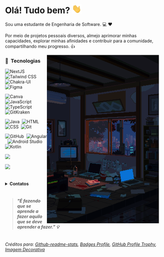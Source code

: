 # Olá! Tudo bem? <img src="https://github.com/reglabel/reglabel/blob/main/images/Hi.gif" height="30px"></h2> 
Sou uma estudante de Engenharia de Software. :computer: :heart:

Por meio de projetos pessoais diversos, almejo aprimorar minhas capacidades, explorar minhas afinidades e contribuir para a comunidade, compartilhando meu progresso. :thumbsup:


<img alt="rainy Night" height="550em" src="https://github.com/reglabel/reglabel/blob/main/images/decoration_rainy_night.gif" align="right"/>


### :rocket: &nbsp;Tecnologias

![NextJS](https://img.shields.io/badge/next.js-05122A?style=flat&logo=nextdotjs&logoColor=white)&nbsp;
![Tailwind CSS](https://img.shields.io/badge/Tailwind_CSS-05122A?style=flat&logo=tailwind-css&logoColor=white)&nbsp;
![Chakra-UI](https://img.shields.io/badge/Chakra--UI-05122A?style=flat&logo=chakra-ui&logoColor=white)&nbsp;
![Figma](https://img.shields.io/badge/Figma-05122A?style=flat&logo=figma&logoColor=white)&nbsp;

![Canva](https://img.shields.io/badge/Canva-%2305122A.svg?&style=flat&logo=Canva&logoColor=white)&nbsp;
![JavaScript](https://img.shields.io/badge/JavaScript-05122A?style=flat&logo=javascript&logoColor=white)&nbsp;
![TypeScript](https://img.shields.io/badge/TypeScript-05122A?style=flat&logo=typescript&logoColor=white)&nbsp;
![GitKraken](https://img.shields.io/badge/GitKraken-05122A?style=flat&logo=GitKraken&logoColor=white)&nbsp;

![Java](https://img.shields.io/badge/-Java-05122A?style=flat&logo=Java&logoColor=white)&nbsp;
![HTML](https://img.shields.io/badge/-HTML-05122A?style=flat&logo=HTML5&logoColor=white)&nbsp;
![CSS](https://img.shields.io/badge/-CSS-05122A?style=flat&logo=CSS3&logoColor=white)&nbsp;
![Git](https://img.shields.io/badge/-Git-05122A?style=flat&logo=git&logoColor=white)&nbsp;

![GitHub](https://img.shields.io/badge/-GitHub-05122A?style=flat&logo=github&logoColor=white)&nbsp;
![Angular](https://img.shields.io/badge/Angular-05122A?style=flat&logo=angular&logoColor=white)&nbsp;
![Android Studio](https://img.shields.io/badge/Android_Studio-05122A?style=flat&logo=android-studio&logoColor=white)&nbsp;
![Kotlin](https://img.shields.io/badge/Kotlin-05122A?&style=flat&logo=kotlin&logoColor=white)&nbsp;


<p align="left">
  <img width="400em" align="center" src="https://github-readme-stats-eight-theta.vercel.app/api/top-langs/?username=reglabel&layout=compact&langs_count=8&theme=prussian&hide=jupyter%20notebook" />
</p>

<p align="left">
  <img width="400em" align="center" src="https://github-readme-stats-eight-theta.vercel.app/api?username=reglabel&show_icons=true&theme=prussian&include_all_commits=true&count_private=true&hide=issues,contribs" />
</p>

#

<details>
<summary><strong>Contatos<strong/></summary>
<br>
 
[![E-mail](https://img.shields.io/badge/Gmail-05122A?style=flat&logo=gmail&logoColor=white)](mailto:regla.belcl@gmail.com?Subject=Contato%20por%20GithHub)&nbsp;
[![Linkedin](https://img.shields.io/badge/LinkedIn-05122A?style=flat&logo=linkedin&logoColor=white)](https://br.linkedin.com/in/reglabel)&nbsp;
[![Website](https://img.shields.io/badge/website-05122A?style=flat&logo=About.me&logoColor=white)](https://www.rbcl.dev/)&nbsp;

</details>

#

> _"É fazendo que se aprende a fazer aquilo que se deve aprender a fazer." :bulb:_
#

###### Créditos para: [Github-readme-stats](https://github.com/murilothink/github-readme-stats), [Badges Profile](https://github.com/alexandresanlim/Badges4-README.md-Profile#-skills-), [GitHub Profile Trophy](https://github.com/ryo-ma/github-profile-trophy), [Imagem Decorativa](https://imgur.com/am0eYJO)

